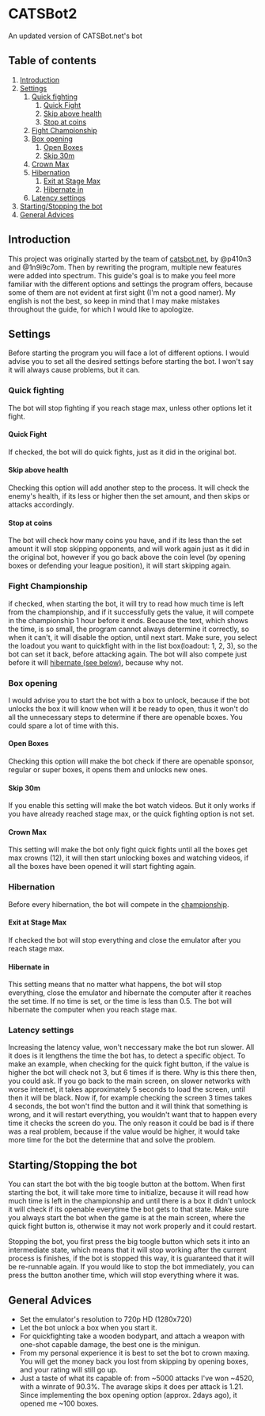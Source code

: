 # CATSBot2
An updated version of CATSBot.net's bot

## Table of contents
1. [Introduction](#introduction)
2. [Settings](#settings)
    1. [Quick fighting](#quick-fighting)
        1. [Quick Fight](#quick-fight)
        2. [Skip above health](#skip-above-health)
        3. [Stop at coins](#stop-at-coins)
    2. [Fight Championship](#fight-championship)
    3. [Box opening](#box-opening)
        1. [Open Boxes](#open-boxes)
        2. [Skip 30m](#skip-30m)
	3. [Crown Max](#crown-max)
    4. [Hibernation](#hibernation)
        1. [Exit at Stage Max](#exit-at-stage-max)
        2. [Hibernate in](#hibernate-in)
    5. [Latency settings](#latency-settings)
3. [Starting/Stopping the bot](#startingstopping-the-bot)
4. [General Advices](#general-advices)
	
## Introduction
This project was originally started by the team of [catsbot.net](https://catsbot.net), by @p410n3 and @1n9i9c7om. Then by rewriting the program, multiple new features were added into spectrum. This guide's goal is to make you feel more familiar with the different options and settings the program offers, because some of them are not evident at first sight (I'm not a good namer). My english is not the best, so keep in mind that I may make mistakes throughout the guide, for which I would like to apologize.
## Settings
Before starting the program you will face a lot of different options. I would advise you to set all the desired settings before starting the bot. I won't say it will always cause problems, but it can.
### Quick fighting
The bot will stop fighting if you reach stage max, unless other options let it fight.
#### Quick Fight
If checked, the bot will do quick fights, just as it did in the original bot.
#### Skip above health
Checking this option will add another step to the process. It will check the enemy's health, if its less or higher then the set amount, and then skips or attacks accordingly.
#### Stop at coins
The bot will check how many coins you have, and if its less than the set amount it will stop skipping opponents, and will work again just as it did in the original bot, however if you go back above the coin level (by opening boxes or defending your league position), it will start skipping again.
### Fight Championship
if checked, when starting the bot, it will try to read how much time is left from the championship, and if it successfully gets the value, it will compete in the championship 1 hour before it ends. Because the text, which shows the time, is so small, the program cannot always determine it correctly, so when it can't, it will disable the option, until next start. Make sure, you select the loadout you want to quickfight with in the list box(loadout: 1, 2, 3), so the bot can set it back, before attacking again. The bot will also compete just before it will [hibernate (see below)](#hibernation), because why not.
### Box opening
I would advise you to start the bot with a box to unlock, because if the bot unlocks the box it will know when will it be ready to open, thus it won't do all the unnecessary steps to determine if there are openable boxes. You could spare a lot of time with this.
#### Open Boxes
Checking this option will make the bot check if there are openable sponsor, regular or super boxes, it opens them and unlocks new ones.
#### Skip 30m
If you enable this setting will make the bot watch videos. But it only works if you have already reached stage max, or the quick fighting option is not set.
#### Crown Max
This setting will make the bot only fight quick fights until all the boxes get max crowns (12), it will then start unlocking boxes and watching videos, if all the boxes have been opened it will start fighting again.
### Hibernation
Before every hibernation, the bot will compete in the [championship](#fight-championship).
#### Exit at Stage Max
If checked the bot will stop everything and close the emulator after you reach stage max.
#### Hibernate in
This setting means that no matter what happens, the bot will stop everything, close the emulator and hibernate the computer after it reaches the set time. If no time is set, or the time is less than 0.5. The bot will hibernate the computer when you reach stage max.
### Latency settings
Increasing the latency value, won't neccessary make the bot run slower. All it does is it lengthens the time the bot has, to detect a specific object. To make an example, when checking for the quick fight button, if the value is higher the bot will check not 3, but 6 times if is there. Why is this there then, you could ask. If you go back to the main screen, on slower networks with worse internet, it takes approximately 5 seconds to load the screen, until then it will be black. Now if, for example checking the screen 3 times takes 4 seconds, the bot won't find the button and it will think that something is wrong, and it will restart everything, you wouldn't want that to happen every time it checks the screen do you. The only reason it could be bad is if there was a real problem, because if the value would be higher, it would take more time for the bot the determine that and solve the problem.
## Starting/Stopping the bot
You can start the bot with the big toogle button at the bottom. When first starting the bot, it will take more time to initialize, because it will read how much time is left in the championship and until there is a box it didn't unlock it will check if its openable everytime the bot gets to that state. Make sure you always start the bot when the game is at the main screen, where the quick fight button is, otherwise it may not work properly and it could restart.

Stopping the bot, you first press the big toogle button which sets it into an intermediate state, which means that it will stop working after the current process is finishes, if the bot is stopped this way, it is guaranteed that it will be re-runnable again. If you would like to stop the bot immediately, you can press the button another time, which will stop everything where it was.
## General Advices
- Set the emulator's resolution to 720p HD (1280x720)
- Let the bot unlock a box when you start it.
- For quickfighting take a wooden bodypart, and attach a weapon with one-shot capable damage, the best one is the minigun.
- From my personal experience it is best to set the bot to crown maxing. You will get the money back you lost from skipping by opening boxes, and your rating will still go up.
- Just a taste of what its capable of: from ~5000 attacks I've won ~4520, with a winrate of 90.3%. The avarage skips it does per attack is 1.21. Since implementing the box opening option (approx. 2days ago), it opened me ~100 boxes.
